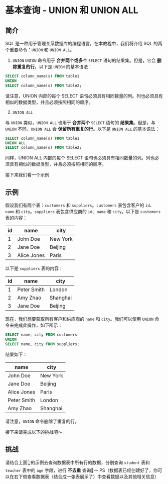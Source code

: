 # 基本查询 - UNION 和 UNION ALL

## 简介

SQL 是一种用于管理关系数据库的编程语言。在本教程中，我们将介绍 SQL 的两个重要命令：`UNION` 和 `UNION ALL`。

1. `UNION`
   `UNION` 命令用于 **合并两个或多个** `SELECT` 语句的结果集。但是，它会 **删除重复的行**。以下是 `UNION` 的基本语法：

```sql
SELECT column_name(s) FROM table1
UNION
SELECT column_name(s) FROM table2;
```

请注意，UNION 内部的每个 SELECT 语句必须具有相同数量的列。列也必须具有相似的数据类型，并且必须按照相同的顺序。

2. `UNION ALL`

与 `UNION` 类似，`UNION ALL` 也用于 **合并两个** `SELECT` 语句的 **结果集**。但是，与 `UNION` 不同，`UNION ALL` 会 **保留所有重复的行**。以下是 `UNION ALL` 的基本语法：

```sql
SELECT column_name(s) FROM table1
UNION ALL
SELECT column_name(s) FROM table2;
```

同样，UNION ALL 内部的每个 SELECT 语句也必须具有相同数量的列。列也必须具有相似的数据类型，并且必须按照相同的顺序。

接下来我们看一个示例

## 示例

假设我们有两个表：`customers` 和 `suppliers`。`customers` 表包含客户的 `id`、`name` 和 `city`。`suppliers` 表包含供应商的 `id`、`name` 和 `city`。以下是 `customers` 表的内容：

| id  | name        | city     |
| --- | ----------- | -------- |
| 1   | John Doe    | New York |
| 2   | Jane Doe    | Beijing  |
| 3   | Alice Jones | Paris    |

以下是 `suppliers` 表的内容：

| id  | name        | city     |
| --- | ----------- | -------- |
| 1   | Peter Smith | London   |
| 2   | Amy Zhao    | Shanghai |
| 3   | Jane Doe    | Beijing  |

现在，我们想要获取所有客户和供应商的 `name` 和 `city`。我们可以使用 `UNION` 命令来完成此操作，如下所示：

```sql
SELECT name, city FROM customers
UNION
SELECT name, city FROM suppliers;
```

结果如下：

| name        | city     |
| ----------- | -------- |
| John Doe    | New York |
| Jane Doe    | Beijing  |
| Alice Jones | Paris    |
| Peter Smith | London   |
| Amy Zhao    | Shanghai |

请注意，`UNION` 命令删除了重复的行。

接下来请完成以下的挑战吧～

## 挑战

请结合上面👆的示例去查询数据表中所有行的数据，分别查询 `student` 表和 `teacher` 表中的 `age` 字段，进行 **不去重** 查询🌈～
PS（数据表已经创建好了，你可以在右下侧查看数据表（结合成一张表展示了）中查看数据以及其他相关信息）

